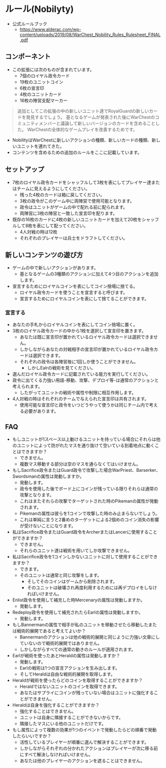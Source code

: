 # ルール(Nobilyty)
- 公式ルールブック
  - https://www.alderac.com/wp-content/uploads/2019/08/WarChest_Nobility_Rules_Rulesheet_FINAL.pdf
## コンポーネント
- この拡張には次のものが含まれています。
  - 7個のロイヤル政令カード
  - 19枚のユニットコイン
  - 6枚の宣言印
  - 4枚のユニットカード
  - 16枚の陣営支配マーカー
> 追加としてこの拡張の中の新しいユニット達でRoyalGuardの新しいカードを発見するでしょう。
> 基となるゲームが発表された後にWarChestのコミュニティメンバーと議論して新しいバージョンのカードを含めることした。
> WarChestの全体的なゲームプレイを改善するためです。

- NobilityはWarChestに新しいアクションの種類、新しいカードの種類、新しいユニットを連れてきた。
- コンテンツを含めるための追加のルールをここに記載しています。

## セットアップ
- 7枚のロイヤル政令カードをシャッフルして3枚を表にしてプレイヤー達またはチームに見えるようにしてください。
  - 残った4枚のカードは箱に戻してください。
  - 3枚の政令がこのゲーム中に両陣営で使用可能となります。
  - 政令はユニットがゲームの中で配れる前に配られます。
  - 両陣営に3枚の陣営と一致した宣言印を配ります。
- 既存の16枚のカードに4枚の新しいユニットカードを加えて20枚をシャッフルして8枚を表にして配ってください。
  - 4人対戦の時は12枚
  - それぞれのプレイヤーは兵士をドラフトしてください。

## 新しいコンテンツの遊び方
- ゲームの中で新しいアクションがあります。
  - 基となるゲームの3種類のアクションに加えて4つ目のアクションを追加します。
- 宣言するためにロイヤルコインを表にしてコイン捨場に捨てる。
  - ロイヤル政令カードを使うことを宣言すると呼びます。
  - 宣言するためにロイヤルコインを表にして捨てることができます。
### 宣言する
  - あなたの手札からロイヤルコインを表にしてコイン捨場に置く。
  - 3枚のロイヤル政令カードの中から1枚を選択して宣言印を置きます。
    - あなたは既に宣言印が置かれているロイヤル政令カードは選択できません。
    - しかしながらあなたの対戦相手の宣言印が置かれているロイヤル政令カードは選択できます。
    - それぞれの政令は各陣営毎に1回しか使うことができません。
      - しかしEalrの戦術を見てください。
  - 選んだロイヤル政令カードに記載されている能力を実行してください。
  - 政令に出てくる力強い用語-移動、攻撃、デプロイ等-は通常のアクションと考えられます。
    - したがってユニットの戦術や属性や制限に相互作用します。
  - 4人対戦の時はそれぞれのチームで与えられた宣言印は共有されます。
    - 使用可能な宣言印と政令をいつどうやって使うかは同じチーム内で考える必要があります。

## FAQ
- もしユニットが1スペース以上動けるユニットを持っている場合にそれらは他のユニットによって防がれたマスを通り抜けて空いている到着地点に動くことはできますか？
  - できません。
  - 複数マス移動する部分は空のマスを通らなくてはいけません。
- もしSacrifice政令またはGuard政令で攻撃した場合WarPriest、Barserker、Swordsmanの属性は発動しますか。
  - 発動します。
  - 政令を使用した後でボード上にコインが残っている限りそれらは通常の攻撃となります。
  - これはまたそれらの攻撃でターゲットされた時のPikemanの属性が発動されます。
  - Pikemanの属性は彼らを1コインで攻撃した時のみ止まらないでしょう。
  - これは単純に言うと2番めのターゲットによる2個めのコイン消失の影響が受けないことになります。
- 私はSacrifice政令またはGuard政令をArcherまたはLancerに使用することができますか？
  - できません。
  - それらのユニット達は戦術を用いてしか攻撃できません。
- 私はSacrifice政令を1コインしかないユニットに対して使用することができますか？
  - できます。
  - そのユニットは通常と同じ攻撃をします。
    - そしてそのコインはゲームから削除されます。
    - そのユニットは破壊され再度利用するためには再デプロイをしなければいけません。
- Enlist政令を使用して補充した時Mercenaryの属性は発動しますか。
  - 発動します。
- Redeploy政令を使用して補充されたらEarlの属性は発動しますか。
  - 発動します。
- もしBannermanの属性で相手が私のユニットを移動させたら移動したまたは戦術的展開であると考えてよいか？
  - Bannermanのアクションは他の戦術的展開と同じように力強い文章にしていないので戦術的展開ではありません。
  - しかしながらすべての通常の動きのルールが適用されます。
- Earlが戦術を使ったあとHeraldの属性は発動しますか？
  - 発動します。
  - Earlの戦術は1つの宣言アクションを生み出します。
  - そしてHeraldは自由な戦術的展開を取得します。
- Heraldが戦術を使ったらどのコインを取得することができますか？
  - Heraldではないユニットのコインを取得できます。
  - あなたはサプライにコインが残っていない場合はユニットに強化することができません。
- Heraldは自身を強化することができますか？
  - 強化することはできません。
  - ユニットは自身に隣接することができないからです。
  - 隣接したマスにいる他のユニットだけです。
- もし属性によって複数の効果が1つのイベントで発動したらどの順番で発動したらいいですか？
  - 活性しているプレイヤーが順番に選んで解決することができます。
  - しかしながらそれぞれの分かれたアクションはプレイヤーが次に移る前にすべて解決しなければいけません。
  - あなたは他のプレイヤーのアクションを遮ることはできません。
